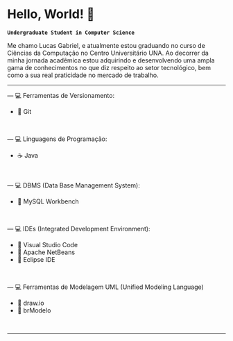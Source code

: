 # Hello, World! 👋

**`Undergraduate Student in Computer Science`**

Me chamo Lucas Gabriel, e atualmente estou graduando no curso de Ciências da Computação no Centro Universitário UNA. Ao decorrer da minha jornada acadêmica estou adquirindo e desenvolvendo uma ampla gama de conhecimentos no que diz respeito ao setor tecnológico, bem como a sua real praticidade no mercado de trabalho.

---

— 💻 Ferramentas de Versionamento:
- 🔸 Git

<br>

— 💻 Linguagens de Programação:
- ☕ Java

<br>

— 💻 DBMS (Data Base Management System):
- 🐬 MySQL Workbench

<br>

— 💻 IDEs (Integrated Development Environment):
- 🔹 Visual Studio Code
- 🔹 Apache NetBeans
- 🔹 Eclipse IDE

<br>

— 💻 Ferramentas de Modelagem UML (Unified Modeling Language)
- 🔹 draw.io
- 🔹 brModelo

<br>

---
